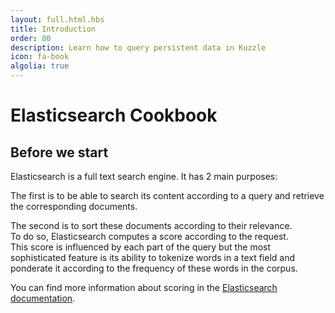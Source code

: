 ```yaml
---
layout: full.html.hbs
title: Introduction
order: 80
description: Learn how to query persistent data in Kuzzle
icon: fa-book
algolia: true
---
```



# Elasticsearch Cookbook

## Before we start

Elasticsearch is a full text search engine. It has 2 main purposes:

The first is to be able to search its content according to a query and retrieve the corresponding documents.

The second is to sort these documents according to their relevance.  
To do so, Elasticsearch computes a score according to the request.  
This score is influenced by each part of the query but the most sophisticated feature is its ability to tokenize words in a text field and ponderate it according to the frequency of these words in the corpus.  

You can find more information about scoring in the [Elasticsearch documentation](https://www.elastic.co/guide/en/elasticsearch/guide/2.x/scoring-theory.html).
